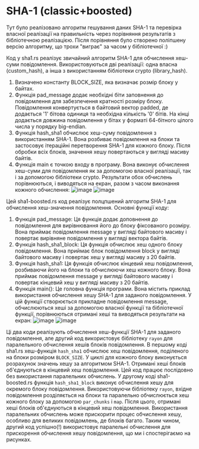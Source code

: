 # SHA-1 (classic+boosted)

Тут було реалізовано алгоритм гешування даних SHA-1 та перевірка власної реалізації на правильність через порівняння результатів з бібліотечною реалізацією. Після порівняння було створено поліпшену версію алгоритму, що трохи "виграє" за часом у бібліотечної :)

Код у sha1.rs реалізує звичайний алгоритм SHA-1 для обчислення хеш-суми повідомлення. Використовуються дві реалізації: одна власна (custom_hash), а інша з використанням бібліотеки crypto (library_hash).
1. Визначено константу BLOCK_SIZE, яка визначає розмір блоку у байтах.
2. Функція pad_message додає необхідні біти заповнення до повідомлення для забезпечення кратності розміру блоку. Повідомлення конвертується в байтовий вектор padded, де додається '1' бітова одиниця та необхідна кількість '0' бітів. На кінці додається довжина повідомлення у бітах у форматі 64-бітного цілого числа у порядку big-endian.
3. Функція hash_sha1 обчислює хеш-суму повідомлення з використанням SHA-1. Вона розбиває повідомлення на блоки та застосовує ітераційні перетворення SHA-1 для кожного блоку. Після обробки всіх блоків, значення хешу повертаються у вигляді масиву байтів.
4. Функція main є точкою входу в програму. Вона виконує обчислення хеш-суми для повідомлення як за допомогою власної реалізації, так і за допомогою бібліотеки crypto. Результати обох обчислень порівнюються, і виводяться на екран, разом з часом виконання кожного обчислення:
![image](https://github.com/soffije/hash-lib/assets/93443981/9ddde661-3584-4882-8bd2-c7687dde112b)
![image](https://github.com/soffije/hash-lib/assets/93443981/dbeab3ad-ec0b-47b0-be12-3a9e86cf1399)

Цей sha1-boosted.rs код реалізує полцпшений алгоритм SHA-1 для обчислення хеш-значення повідомлення.
Основні функції коду:
1. Функція pad_message: Ця функція додає доповнення до повідомлення для вирівнювання його до блоку фіксованого розміру. Вона приймає повідомлення message у вигляді байтового масиву і повертає вирівняне повідомлення у вигляді вектора байтів.
2. Функція hash_sha1_block: Ця функція обчислює хеш одного блоку повідомлення. Вона приймає блок повідомлення block у вигляді байтового масиву і повертає хеш у вигляді масиву з 20 байтів.
3. Функція hash_sha1: Ця функція обчислює кінцевий хеш повідомлення, розбиваючи його на блоки та обчислюючи хеш кожного блоку. Вона приймає повідомлення message у вигляді байтового масиву і повертає кінцевий хеш у вигляді масиву з 20 байтів.
4. Функція main(): Це головна функція програми. Вона містить приклад використання обчислення хешу SHA-1 для заданого повідомлення. У цій функції створюється прикладне повідомлення message, обчислюються хеші за допомогою власної функції та бібліотечної функції, порівнюються отримані хеші та виводяться результати на екран:
![image](https://github.com/soffije/hash-lib/assets/93443981/182cf79a-f962-4a26-80bc-9d34794bc967)
![image](https://github.com/soffije/hash-lib/assets/93443981/520bebf1-1a45-4cc5-ab11-cd158a432dc0)

Ці два коди реалізують обчислення хеш-функції SHA-1 для заданого повідомлення, але другий код використовує бібліотеку `rayon` для паралельного обчислення хешів блоків повідомлення. 
В першому коді sha1.rs хеш-функція `hash_sha1` обчислює хеш повідомлення, поділеного на блоки розміром `BLOCK_SIZE`. У циклі для кожного блоку виконується розрахунок значень хешу за алгоритмом SHA-1. Отримані хеші блоків об'єднуються в кінцевий хеш повідомлення. Цей код працює послідовно без використання паралельних обчислень.
У другому коді sha1-boosted.rs функція `hash_sha1_block` виконує обчислення хешу для окремого блоку повідомлення. Використовуючи бібліотеку `rayon`, вхідне повідомлення розділяється на блоки та паралельно обчислюється хеш кожного блоку за допомогою `par_chunks` і `map`. Після цього, отримані хеші блоків об'єднуються в кінцевий хеш повідомлення. Використання паралельних обчислень може прискорити процес обчислення хешу, особливо для великих повідомлень, де блоків багато.
Таким чином, другий код успішно(!) використовує паралельні обчислення для прискорення обчислення хешу повідомлення, що ми і спостерігаємо на рисунках.
